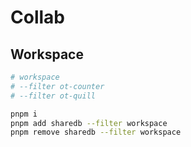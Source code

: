 # Collab

## Workspace

```bash
# workspace
# --filter ot-counter
# --filter ot-quill

pnpm i 
pnpm add sharedb --filter workspace
pnpm remove sharedb --filter workspace
```
